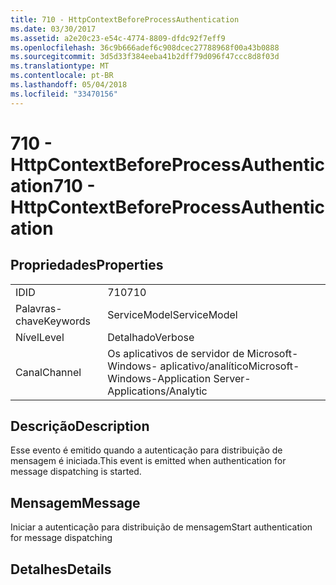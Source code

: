 ```yaml
---
title: 710 - HttpContextBeforeProcessAuthentication
ms.date: 03/30/2017
ms.assetid: a2e20c23-e54c-4774-8809-dfdc92f7eff9
ms.openlocfilehash: 36c9b666adef6c908dcec27788968f00a43b0888
ms.sourcegitcommit: 3d5d33f384eeba41b2dff79d096f47ccc8d8f03d
ms.translationtype: MT
ms.contentlocale: pt-BR
ms.lasthandoff: 05/04/2018
ms.locfileid: "33470156"
---
```

# <a name="710---httpcontextbeforeprocessauthentication"></a><span data-ttu-id="aea90-102">710 - HttpContextBeforeProcessAuthentication</span><span class="sxs-lookup"><span data-stu-id="aea90-102">710 - HttpContextBeforeProcessAuthentication</span></span>
## <a name="properties"></a><span data-ttu-id="aea90-103">Propriedades</span><span class="sxs-lookup"><span data-stu-id="aea90-103">Properties</span></span>  
  
|||  
|-|-|  
|<span data-ttu-id="aea90-104">ID</span><span class="sxs-lookup"><span data-stu-id="aea90-104">ID</span></span>|<span data-ttu-id="aea90-105">710</span><span class="sxs-lookup"><span data-stu-id="aea90-105">710</span></span>|  
|<span data-ttu-id="aea90-106">Palavras-chave</span><span class="sxs-lookup"><span data-stu-id="aea90-106">Keywords</span></span>|<span data-ttu-id="aea90-107">ServiceModel</span><span class="sxs-lookup"><span data-stu-id="aea90-107">ServiceModel</span></span>|  
|<span data-ttu-id="aea90-108">Nível</span><span class="sxs-lookup"><span data-stu-id="aea90-108">Level</span></span>|<span data-ttu-id="aea90-109">Detalhado</span><span class="sxs-lookup"><span data-stu-id="aea90-109">Verbose</span></span>|  
|<span data-ttu-id="aea90-110">Canal</span><span class="sxs-lookup"><span data-stu-id="aea90-110">Channel</span></span>|<span data-ttu-id="aea90-111">Os aplicativos de servidor de Microsoft-Windows- aplicativo/analítico</span><span class="sxs-lookup"><span data-stu-id="aea90-111">Microsoft-Windows-Application Server-Applications/Analytic</span></span>|  
  
## <a name="description"></a><span data-ttu-id="aea90-112">Descrição</span><span class="sxs-lookup"><span data-stu-id="aea90-112">Description</span></span>  
 <span data-ttu-id="aea90-113">Esse evento é emitido quando a autenticação para distribuição de mensagem é iniciada.</span><span class="sxs-lookup"><span data-stu-id="aea90-113">This event is emitted when authentication for message dispatching is started.</span></span>  
  
## <a name="message"></a><span data-ttu-id="aea90-114">Mensagem</span><span class="sxs-lookup"><span data-stu-id="aea90-114">Message</span></span>  
 <span data-ttu-id="aea90-115">Iniciar a autenticação para distribuição de mensagem</span><span class="sxs-lookup"><span data-stu-id="aea90-115">Start authentication for message dispatching</span></span>  
  
## <a name="details"></a><span data-ttu-id="aea90-116">Detalhes</span><span class="sxs-lookup"><span data-stu-id="aea90-116">Details</span></span>
